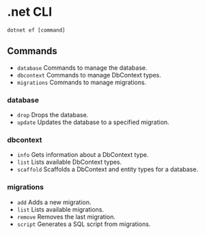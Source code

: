 # .net CLI


`dotnet ef [command]`

## Commands
- `database`    Commands to manage the database.
- `dbcontext`   Commands to manage DbContext types.
- `migrations`  Commands to manage migrations.


### database
- `drop`        Drops the database.
- `update`      Updates the database to a specified migration.


### dbcontext
- `info`        Gets information about a DbContext type.
- `list`        Lists available DbContext types.
- `scaffold`    Scaffolds a DbContext and entity types for a database.


### migrations
- `add`         Adds a new migration.
- `list`        Lists available migrations.
- `remove`      Removes the last migration.
- `script`      Generates a SQL script from migrations.
